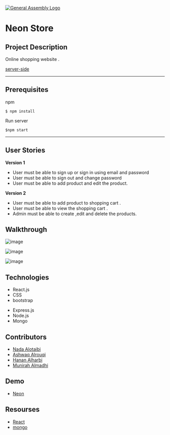 [![General Assembly Logo](https://camo.githubusercontent.com/1a91b05b8f4d44b5bbfb83abac2b0996d8e26c92/687474703a2f2f692e696d6775722e636f6d2f6b6538555354712e706e67)](https://generalassemb.ly/education/web-development-immersive)

# Neon Store 



## Project Description 

 Online shopping website . 

[server-side](https://github.com/ASSROUGUI/express-api-template-masterr)

---
## Prerequisites

npm  
```
$ npm install
```

Run server
```
$npm start
```

---
## User Stories
**Version 1**  

- User must be able to sign up or sign in using email and password
- User must be able to sign out and change password
- User must be able to add product and edit the product.  


**Version 2**  
- User must be able to add product to shopping cart . 
- User must be able to view the shopping cart . 
- Admin must be able to  create ,edit and delete the products. 



## Walkthrough
<!-- Home page -->
![image](https://i.imgur.com/LAN8UBl.png)
<!-- product details -->
![image](https://i.imgur.com/935pAmv.png)
<!-- contact --> 
![image](https://i.imgur.com/Vhh0TdM.png)



## Technologies
<!-- **Front-end:** -->
- React.js
- CSS
- bootstrap 
<!-- 
<!-- **Front-end:** -->
- Express.js
- Node.js
- Mongo 

## Contributors
- [Nada Alotaibi](https://github.com/nadaalotaibii)
- [Ashwaq Alrouqi](https://github.com/ASSROUGUI)
- [Hanan Alharbi](https://github.com/Hanan92)
- [Munirah Almadhi](https://github.com/Imunirah)


## Demo
- [Neon]()

## Resourses 
-  [React](https://reactjs.org/)
-  [mongo](https://www.mongodb.com/)

